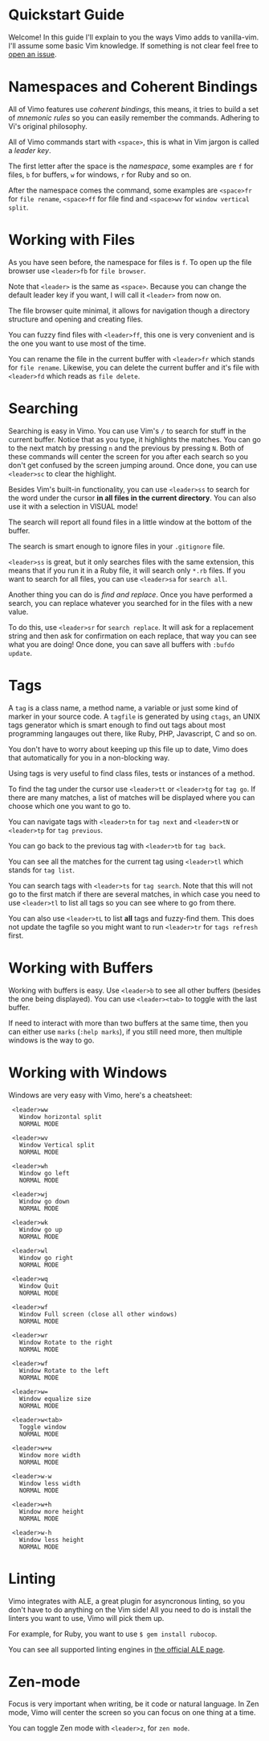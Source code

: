 # Quickstart Guide
Welcome! In this guide I'll explain to you the ways Vimo adds to vanilla-vim.
I'll assume some basic Vim knowledge. If something is not clear feel free to
[open an issue](https://github.com/gosukiwi/vimo/issues/new).

# Namespaces and Coherent Bindings
All of Vimo features use _coherent bindings_, this means, it tries to build a
set of _mnemonic rules_ so you can easily remember the commands. Adhering to
Vi's original philosophy.

All of Vimo commands start with `<space>`, this is what in Vim jargon is called a
_leader key_.

The first letter after the space is the _namespace_, some examples are `f` for
files, `b` for buffers, `w` for windows, `r` for Ruby and so on.

After the namespace comes the command, some examples are `<space>fr` for `file
rename`, `<space>ff` for file find and `<space>wv` for `window vertical split`.

# Working with Files
As you have seen before, the namespace for files is `f`. To open up the file
browser use `<leader>fb` for `file browser`. 

Note that `<leader>` is the same as `<space>`. Because you can change the
default leader key if you want, I will call it `<leader>` from now on.

The file browser quite minimal, it allows for navigation though a directory
structure and opening and creating files.

You can fuzzy find files with `<leader>ff`, this one is very convenient and is
the one you want to use most of the time.

You can rename the file in the current buffer with `<leader>fr` which stands for
`file rename`. Likewise, you can delete the current buffer and it's file with
`<leader>fd` which reads as `file delete`.

# Searching
Searching is easy in Vimo. You can use Vim's `/` to search for stuff in the
current buffer. Notice that as you type, it highlights the matches. You can go
to the next match by pressing `n` and the previous by pressing `N`. Both of
these commands will center the screen for you after each search so you don't get
confused by the screen jumping around. Once done, you can use `<leader>sc` to
clear the highlight.

Besides Vim's built-in functionality, you can use `<leader>ss` to search for the
word under the cursor __in all files in the current directory__. You can also
use it with a selection in VISUAL mode!

The search will report all found files in a little window at the bottom of the
buffer.

The search is smart enough to ignore files in your `.gitignore` file.

`<leader>ss` is great, but it only searches files with the same extension, this
means that if you run it in a Ruby file, it will search only `*.rb` files. If
you want to search for all files, you can use `<leader>sa` for `search all`.

Another thing you can do is _find and replace_. Once you have performed a
search, you can replace whatever you searched for in the files with a new value.

To do this, use `<leader>sr` for `search replace`. It will ask for a replacement
string and then ask for confirmation on each replace, that way you can see what
you are doing! Once done, you can save all buffers with `:bufdo update`.

# Tags
A `tag` is a class name, a method name, a variable or just some kind of marker
in your source code. A `tagfile` is generated by using `ctags`, an UNIX tags
generator which is smart enough to find out tags about most programming
langauges out there, like Ruby, PHP, Javascript, C and so on.

You don't have to worry about keeping up this file up to date, Vimo does that
automatically for you in a non-blocking way.

Using tags is very useful to find class files, tests or instances of a method.

To find the tag under the cursor use `<leader>tt` or `<leader>tg` for `tag go`.
If there are many matches, a list of matches will be displayed where you can
choose which one you want to go to.

You can navigate tags with `<leader>tn` for `tag next` and `<leader>tN` or
`<leader>tp` for `tag previous`.

You can go back to the previous tag with `<leader>tb` for `tag back`.

You can see all the matches for the current tag using `<leader>tl` which stands
for `tag list`.

You can search tags with `<leader>ts` for `tag search`. Note that this will not
go to the first match if there are several matches, in which case you need to
use `<leader>tl` to list all tags so you can see where to go from there.

You can also use `<leader>tL` to list __all__ tags and fuzzy-find them. This
does not update the tagfile so you might want to run `<leader>tr` for `tags
refresh` first.

# Working with Buffers
Working with buffers is easy. Use `<leader>b` to see all other buffers (besides
the one being displayed). You can use `<leader><tab>` to toggle with the last
buffer.

If need to interact with more than two buffers at the same time, then you can
either use `marks` (`:help marks`), if you still need more, then multiple
windows is the way to go.

# Working with Windows
Windows are very easy with Vimo, here's a cheatsheet:

     <leader>ww
       Window horizontal split
       NORMAL MODE

     <leader>wv
       Window Vertical split
       NORMAL MODE

     <leader>wh
       Window go left
       NORMAL MODE

     <leader>wj
       Window go down
       NORMAL MODE

     <leader>wk
       Window go up
       NORMAL MODE

     <leader>wl
       Window go right
       NORMAL MODE

     <leader>wq
       Window Quit
       NORMAL MODE

     <leader>wf
       Window Full screen (close all other windows)
       NORMAL MODE

     <leader>wr
       Window Rotate to the right
       NORMAL MODE

     <leader>wf
       Window Rotate to the left
       NORMAL MODE

     <leader>w=
       Window equalize size
       NORMAL MODE

     <leader>w<tab>
       Toggle window
       NORMAL MODE

     <leader>w+w
       Window more width
       NORMAL MODE

     <leader>w-w
       Window less width
       NORMAL MODE

     <leader>w+h
       Window more height
       NORMAL MODE

     <leader>w-h
       Window less height
       NORMAL MODE

# Linting
Vimo integrates with ALE, a great plugin for asyncronous linting, so you don't
have to do anything on the Vim side! All you need to do is install the linters
you want to use, Vimo will pick them up.

For example, for Ruby, you want to use `$ gem install rubocop`.

You can see all supported linting engines in [the official ALE
page](https://github.com/w0rp/ale#1-supported-languages-and-tools).

# Zen-mode
Focus is very important when writing, be it code or natural language. In Zen
mode, Vimo will center the screen so you can focus on one thing at a time.

You can toggle Zen mode with `<leader>z`, for `zen mode`.
